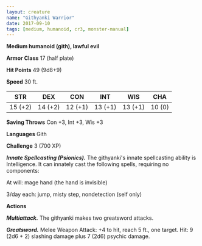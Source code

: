 ```yaml
---
layout: creature
name: "Githyanki Warrior"
date: 2017-09-10
tags: [medium, humanoid, cr3, monster-manual]
---
```


**Medium humanoid (gith), lawful evil**

**Armor Class** 17 (half plate)

**Hit Points** 49 (9d8+9)

**Speed** 30 ft.

|   STR   |   DEX   |   CON   |   INT   |   WIS   |   CHA   |
|:-----:|:-----:|:-----:|:-----:|:-----:|:-----:|
| 15 (+2) | 14 (+2) | 12 (+1) | 13 (+1) | 13 (+1) | 10 (0) |

**Saving Throws** Con +3, Int +3, Wis +3

**Languages** Gith

**Challenge** 3 (700 XP)

***Innate Spellcasting (Psionics).*** The githyanki's innate spellcasting ability is Intelligence. It can innately cast the following spells, requiring no components: 

At will: mage hand (the hand is invisible)

3/day each: jump, misty step, nondetection (self only)

**Actions**

***Multiattack.*** The githyanki makes two greatsword attacks.

***Greatsword.*** Melee Weapon Attack: +4 to hit, reach 5 ft., one target. Hit: 9 (2d6 + 2) slashing damage plus 7 (2d6) psychic damage.

